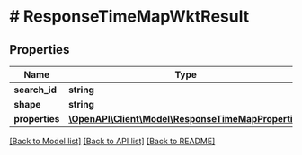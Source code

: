 # # ResponseTimeMapWktResult

## Properties

Name | Type | Description | Notes
------------ | ------------- | ------------- | -------------
**search_id** | **string** |  | 
**shape** | **string** |  | 
**properties** | [**\OpenAPI\Client\Model\ResponseTimeMapProperties**](ResponseTimeMapProperties.md) |  | 

[[Back to Model list]](../../README.md#documentation-for-models) [[Back to API list]](../../README.md#documentation-for-api-endpoints) [[Back to README]](../../README.md)


